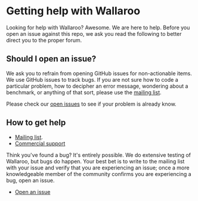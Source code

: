 # Getting help with Wallaroo

Looking for help with Wallaroo? Awesome. We are here to help. Before you open an issue against this repo, we ask you read the following to better direct you to the proper forum.

## Should I open an issue?

We ask you to refrain from opening GitHub issues for non-actionable items. We use GitHub issues to track bugs. If you are not sure how to code a particular problem, how to decipher an error message, wondering about a benchmark, or anything of that sort, please use the [mailing list][mailing list].

Please check our [open issues][open issues] to see if your problem is already know.

## How to get help

* [Mailing list][mailing list].
* [Commercial support][commercial support]

Think you've found a bug? It's entirely possible. We do extensive testing of Wallaroo, but bugs do happen. Your best bet is to write to the mailing list with your issue and verify that you are experiencing an issue; once a more knowledgeable member of the community confirms you are experiencing a bug, open an issue.

* [Open an issue][issues]

[mailing list]: https://groups.io/g/wallaroo
[commercial support]: mailto:hello@wallaroolabs.com
[issues]: https://github.com/WallarooLabs/wallaroo/issues
[open issues]: https://github.com/wallaroolabs/wallaroo/issues
